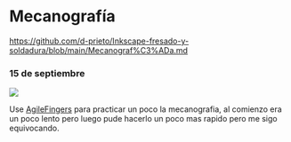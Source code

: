 # Mecanografía

https://github.com/d-prieto/Inkscape-fresado-y-soldadura/blob/main/Mecanograf%C3%ADa.md


### 15 de septiembre


![](https://raw.githubusercontent.com/miguelamgel1107/1er-trimestre-/main/Captura%20de%20pantalla%20de%202021-09-15%2012-22-23.png)

Use [AgileFingers](https://agilefingers.com/) para practicar un poco la mecanografia, al comienzo era un poco lento pero luego pude hacerlo un poco mas rapido pero me sigo equivocando.
